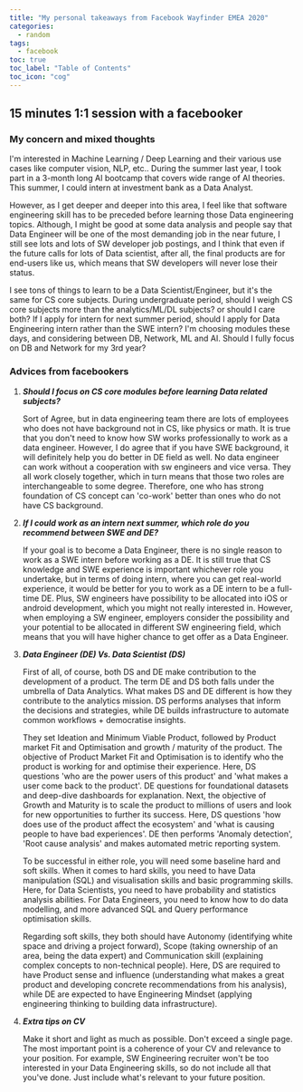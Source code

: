 ```yaml
---
title: "My personal takeaways from Facebook Wayfinder EMEA 2020"
categories:
  - random
tags:
  - facebook
toc: true
toc_label: "Table of Contents"
toc_icon: "cog"
---
```


## 15 minutes 1:1 session with a facebooker

### My concern and mixed thoughts

I'm interested in Machine Learning / Deep Learning and their various use cases like computer vision, NLP, etc.. 
During the summer last year, I took part in a 3-month long AI bootcamp that covers wide range of AI theories. This summer, 
I could intern at investment bank as a Data Analyst.  

However, as I get deeper and deeper into this area, I feel like that software engineering skill has to be preceded 
before learning those Data engineering topics. Although, I might be good at some data analysis and people say that Data Engineer 
will be one of the most demanding job in the near future, I still see lots and lots of SW developer job postings, 
and I think that even if the future calls for lots of Data scientist, after all, 
the final products are for end-users like us, which means that SW developers will never lose their status. 

I see tons of things to learn to be a Data Scientist/Engineer, but it's the same for CS core subjects.
During undergraduate period, should I weigh CS core subjects more than the analytics/ML/DL subjects? or should I care both?
If I apply for intern for next summer period, should I apply for Data Engineering intern rather than the SWE intern?
I'm choosing modules these days, and considering between DB, Network, ML and AI. Should I fully focus on DB and Network for my 3rd year?


### Advices from facebookers 

1. _**Should I focus on CS core modules before learning Data related subjects?**_

    Sort of Agree, but in data engineering team there are lots of employees who does not have background not in CS, 
    like physics or math. It is true that you don't need to know how SW works professionally to work as a data engineer. 
    However, I do agree that if you have SWE background, it will definitely help you do better in DE field as well.
    No data engineer can work without a cooperation with sw engineers and vice versa. 
    They all work closely together, which in turn means that those two roles are interchangeable to some degree.
    Therefore, one who has strong foundation of CS concept can 'co-work' better than ones who do not have CS background. 

2. _**If I could work as an intern next summer, which role do you recommend between SWE and DE?**_
    
    If your goal is to become a Data Engineer, there is no single reason to work as a SWE intern before working as a DE.
    It is still true that CS knowledge and SWE experience is important whichever role you undertake, but in terms of doing intern, 
    where you can get real-world experience, it would be better for you to work as a DE intern to be a full-time DE.
    Plus, SW engineers have possibility to be allocated into iOS or android development, which you might not really interested in.
    However, when employing a SW engineer, employers consider the possibility and your potential to be allocated in different SW engineering field, 
    which means that you will have higher chance to get offer as a Data Engineer.
   
3. _**Data Engineer (DE) Vs. Data Scientist (DS)**_
    
    First of all, of course, both DS and DE make contribution to the development of a product.
    The term DE and DS both falls under the umbrella of Data Analytics.
    What makes DS and DE different is how they contribute to the analytics mission.
    DS performs analyses that inform the decisions and strategies, while DE builds infrastructure to automate common workflows + democratise insights.
    
    They set Ideation and Minimum Viable Product, followed by Product market Fit and Optimisation and growth / maturity of the product.
    The objective of Product Market Fit and Optimisation is to identify who the product is working for and optimise their experience.
    Here, DS questions 'who are the power users of this product' and 'what makes a user come back to the product'.
    DE questions for foundational datasets and deep-dive dashboards for explanation.
    Next, the objective of Growth and Maturity is to scale the product to millions of users and look for new opportunities to further its success.
    Here, DS questions 'how does use of the product affect the ecosystem' and 'what is causing people to have bad experiences'.
    DE then performs 'Anomaly detection', 'Root cause analysis' and makes automated metric reporting system.
    
    To be successful in either role, you will need some baseline hard and soft skills.
    When it comes to hard skills, you need to have Data manipulation (SQL) and visualisation skills and basic programming skills.
    Here, for Data Scientists, you need to have probability and statistics analysis abilities.
    For Data Engineers, you need to know how to do data modelling, and more advanced SQL and Query performance optimisation skills.
    
    Regarding soft skills, they both should have Autonomy (identifying white space and driving a project forward), 
    Scope (taking ownership of an area, being the data expert) and Communication skill (explaining complex concepts to non-technical people).
    Here, DS are required to have Product sense and influence (understanding what makes a great product and developing concrete recommendations from his analysis), 
    while DE are expected to have Engineering Mindset (applying engineering thinking to building data infrastructure).
   
4. _**Extra tips on CV**_
    
    Make it short and light as much as possible. Don't exceed a single page. The most important point is a coherence of your CV and
    relevance to your position. For example, SW Engineering recruiter won't be too interested in your Data Engineering skills, so do not
    include all that you've done. Just include what's relevant to your future position.
    